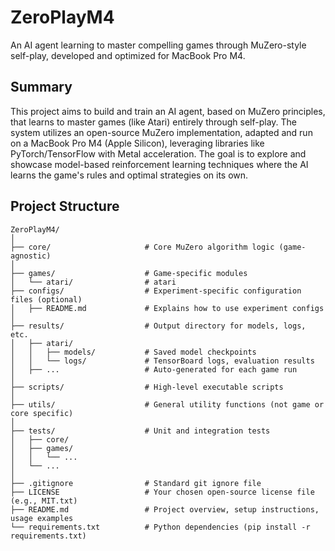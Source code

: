 # ZeroPlayM4
An AI agent learning to master compelling games through MuZero-style self-play, developed and optimized for MacBook Pro M4.

## Summary

This project aims to build and train an AI agent, based on MuZero principles, that learns to master games (like Atari) entirely through self-play. The system utilizes an open-source MuZero implementation, adapted and run on a MacBook Pro M4 (Apple Silicon), leveraging libraries like PyTorch/TensorFlow with Metal acceleration. The goal is to explore and showcase model-based reinforcement learning techniques where the AI learns the game's rules and optimal strategies on its own.

## Project Structure 

```
ZeroPlayM4/
│
├── core/                     # Core MuZero algorithm logic (game-agnostic)
│
├── games/                    # Game-specific modules
│   └── atari/                # atari 
├── configs/                  # Experiment-specific configuration files (optional)
│   ├── README.md             # Explains how to use experiment configs
│
├── results/                  # Output directory for models, logs, etc.
│   ├── atari/
│   │   ├── models/           # Saved model checkpoints
│   │   └── logs/             # TensorBoard logs, evaluation results
│   ├── ...                   # Auto-generated for each game run
│
├── scripts/                  # High-level executable scripts
│
├── utils/                    # General utility functions (not game or core specific)
│
├── tests/                    # Unit and integration tests
│   ├── core/
│   ├── games/
│   │   └── ...
│   └── ...
│
├── .gitignore                # Standard git ignore file
├── LICENSE                   # Your chosen open-source license file (e.g., MIT.txt)
├── README.md                 # Project overview, setup instructions, usage examples
└── requirements.txt          # Python dependencies (pip install -r requirements.txt)
```
